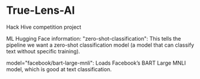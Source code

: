 # True-Lens-AI
Hack Hive competition project


ML Hugging Face information:
"zero-shot-classification": This tells the pipeline we want a zero-shot classification model (a model that can classify text without specific training).

model="facebook/bart-large-mnli": Loads Facebook’s BART Large MNLI model, which is good at text classification.